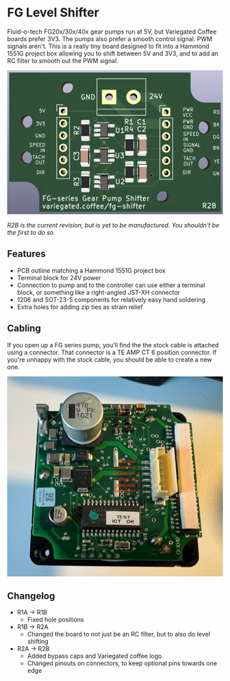 # FG Level Shifter

Fluid-o-tech FG20x/30x/40x gear pumps run at 5V, but Variegated Coffee boards prefer 3V3. The pumps also prefer a smooth control signal. PWM signals aren't. This is a really tiny board designed to fit into a Hammond 1551G project box allowing you to shift between 5V and 3V3, and to add an RC filter to smooth out the PWM signal.

![PCB](.github/pcb.png)

*R2B is the current revision, but is yet to be manufactured. You shouldn't be the first to do so.*

## Features

* PCB outline matching a Hammond 1551G project box
* Terminal block for 24V power
* Connection to pump and to the controller can use either a terminal block, or something like a right-angled JST-XH connector
* 1206 and SOT-23-5 components for relatively easy hand soldering
* Extra holes for adding zip ties as strain relief

## Cabling

If you open up a FG series pump, you'll find the the stock cable is attached using a connector. That connector is a TE AMP CT 6 position connector. If you're unhappy with the stock cable, you should be able to create a new one.

![Pump controller board pinout](.github/pump_controller_pinout.jpeg)

## Changelog

* R1A -> R1B
  * Fixed hole positions
* R1B -> R2A 
  * Changed the board to not just be an RC filter, but to also do level shifting
* R2A -> R2B
  * Added bypass caps and Variegated coffee logo
  * Changed pinouts on connectors, to keep optional pins towards one edge